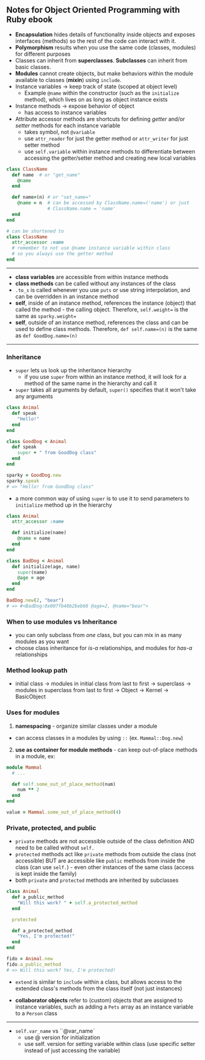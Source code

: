 ## Notes for Object Oriented Programming with Ruby ebook

- **Encapsulation** hides details of functionality inside objects and exposes interfaces (methods) so the rest of the code can interact with it.
- **Polymorphism** results when you use the same code (classes, modules) for different purposes
- Classes can inherit from **superclasses**. **Subclasses** can inherit from basic classes.
- **Modules** cannot create objects, but make behaviors within the module available to classes (**mixin**) using `include`.
- Instance variables -> keep track of state (scoped at object level)
  - Example `@name` within the constructor (such as the `initialize` method), which lives on as long as object instance exists
- Instance methods -> expose behavior of object
  - has access to instance variables
- Attribute accessor methods are shortcuts for defining *getter* and/or *setter* methods for each instance variable
  - takes symbol, not `@variable`
  - use `attr_reader` for just the getter method or `attr_writer` for just setter method
  - use `self.variable` within instance methods to differentiate between accessing the getter/setter method and creating new local variables

```ruby
class ClassName
  def name  # or "get_name"
    @name
  end

  def name=(n) # or "set_name="
    @name = n  # can be accessed by ClassName.name=('name') or just
               # ClassName.name = 'name'
  end
end

# can be shortened to
class ClassName
  attr_accessor :name
  # remember to not use @name instance variable within class
  # so you always use the getter method
end

```
---
- **class variables** are accessible from within instance methods
- **class methods** can be called without any instances of the class
- `.to_s` is called whenever you use `puts` or use string interpolation, and can be overridden in an instance method
- **self**, inside of an instance method, references the instance (object) that called the method - the calling object. Therefore, `self.weight=` is the same as `sparky.weight=`
- **self**, outside of an instance method, references the class and can be used to define class methods. Therefore, `def self.name=(n)` is the same as `def GoodDog.name=(n)`
----
### **Inheritance**

- `super` lets us look up the inheritance hierarchy
  - if you use `super` from within an instance method, it will look for a method of the same name in the hierarchy and call it
- `super` takes all arguments by default, `super()` specifies that it won't take any arguments
```ruby
class Animal
  def speak
    "Hello!"
  end
end

class GoodDog < Animal
  def speak
    super + " from GoodDog class"
  end
end

sparky = GoodDog.new
sparky.speak        
# => "Hello! from GoodDog class"
```
- a more common way of using `super` is to use it to send parameters to `initialize` method up in the hierarchy
```ruby
class Animal
  attr_accessor :name

  def initialize(name)
    @name = name
  end
end

class BadDog < Animal
  def initialize(age, name)
    super(name)
    @age = age
  end
end

BadDog.new(2, "bear")
# => #<BadDog:0x007fb40b2beb68 @age=2, @name="bear">
```
### When to use modules vs Inheritance
- you can only subclass from *one* class, but you can mix in as many modules as you want
- choose class inheritance for *is-a* relationships, and modules for *has-a* relationships

### Method lookup path
- initial class -> modules in initial class from last to first -> superclass -> modules in superclass from last to first -> Object -> Kernel -> BasicObject

### Uses for modules
1. **namespacing** - organize similar classes under a module
- can access classes in a modules by using `::` (ex. `Mammal::Dog.new`)
2. **use as container for module methods** - can keep out-of-place methods in a module, ex:
```ruby
module Mammal
  # ...

  def self.some_out_of_place_method(num)
    num ** 2
  end
end

value = Mammal.some_out_of_place_method(4)
```
### Private, protected, and public
- `private` methods are not accessible outside of the class definition AND need to be called without `self.`
- `protected` methods act like `private` methods from outside the class (not accessible) BUT are accessible like `public` methods from inside the class (can use `self.`) - even other instances of the same class (access is kept inside the family)
- both `private` and `protected` methods are inherited by subclasses
```ruby
class Animal
  def a_public_method
    "Will this work? " + self.a_protected_method
  end

  protected

  def a_protected_method
    "Yes, I'm protected!"
  end
end

fido = Animal.new
fido.a_public_method
# => Will this work? Yes, I'm protected!
```

- `extend` is similar to `include` within a class, but allows access to the extended class's methods from the class itself (not just instances)

- **collaborator objects** refer to (custom) objects that are assigned to instance variables, such as adding a `Pets` array as an instance variable to a `Person` class
-------
- `self.var_name` vs ``@var_name`
  - use @ version for initialization
  - use self. version for setting variable within class (use specific setter instead of just accessing the variable)
